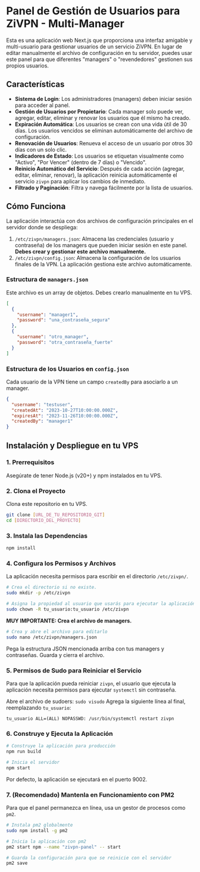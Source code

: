 # Panel de Gestión de Usuarios para ZiVPN - Multi-Manager

Esta es una aplicación web Next.js que proporciona una interfaz amigable y multi-usuario para gestionar usuarios de un servicio ZiVPN. En lugar de editar manualmente el archivo de configuración en tu servidor, puedes usar este panel para que diferentes "managers" o "revendedores" gestionen sus propios usuarios.

## Características

- **Sistema de Login**: Los administradores (managers) deben iniciar sesión para acceder al panel.
- **Gestión de Usuarios por Propietario**: Cada manager solo puede ver, agregar, editar, eliminar y renovar los usuarios que él mismo ha creado.
- **Expiración Automática**: Los usuarios se crean con una vida útil de 30 días. Los usuarios vencidos se eliminan automáticamente del archivo de configuración.
- **Renovación de Usuarios**: Renueva el acceso de un usuario por otros 30 días con un solo clic.
- **Indicadores de Estado**: Los usuarios se etiquetan visualmente como "Activo", "Por Vencer" (dentro de 7 días) o "Vencido".
- **Reinicio Automático del Servicio**: Después de cada acción (agregar, editar, eliminar, renovar), la aplicación reinicia automáticamente el servicio `zivpn` para aplicar los cambios de inmediato.
- **Filtrado y Paginación**: Filtra y navega fácilmente por la lista de usuarios.

## Cómo Funciona

La aplicación interactúa con dos archivos de configuración principales en el servidor donde se despliega:

1.  `/etc/zivpn/managers.json`: Almacena las credenciales (usuario y contraseña) de los managers que pueden iniciar sesión en este panel. **Debes crear y gestionar este archivo manualmente.**
2.  `/etc/zivpn/config.json`: Almacena la configuración de los usuarios finales de la VPN. La aplicación gestiona este archivo automáticamente.

### Estructura de `managers.json`

Este archivo es un array de objetos. Debes crearlo manualmente en tu VPS.

```json
[
  {
    "username": "manager1",
    "password": "una_contraseña_segura"
  },
  {
    "username": "otro_manager",
    "password": "otra_contraseña_fuerte"
  }
]
```

### Estructura de los Usuarios en `config.json`

Cada usuario de la VPN tiene un campo `createdBy` para asociarlo a un manager.

```json
{
  "username": "testuser",
  "createdAt": "2023-10-27T10:00:00.000Z",
  "expiresAt": "2023-11-26T10:00:00.000Z",
  "createdBy": "manager1"
}
```

## Instalación y Despliegue en tu VPS

### 1. Prerrequisitos

Asegúrate de tener Node.js (v20+) y npm instalados en tu VPS.

### 2. Clona el Proyecto

Clona este repositorio en tu VPS.

```bash
git clone [URL_DE_TU_REPOSITORIO_GIT]
cd [DIRECTORIO_DEL_PROYECTO]
```

### 3. Instala las Dependencias

```bash
npm install
```

### 4. Configura los Permisos y Archivos

La aplicación necesita permisos para escribir en el directorio `/etc/zivpn/`.

```bash
# Crea el directorio si no existe.
sudo mkdir -p /etc/zivpn

# Asigna la propiedad al usuario que usarás para ejecutar la aplicación.
sudo chown -R tu_usuario:tu_usuario /etc/zivpn
```

**MUY IMPORTANTE: Crea el archivo de managers.**

```bash
# Crea y abre el archivo para editarlo
sudo nano /etc/zivpn/managers.json
```

Pega la estructura JSON mencionada arriba con tus managers y contraseñas. Guarda y cierra el archivo.

### 5. Permisos de Sudo para Reiniciar el Servicio

Para que la aplicación pueda reiniciar `zivpn`, el usuario que ejecuta la aplicación necesita permisos para ejecutar `systemctl` sin contraseña.

Abre el archivo de sudoers: `sudo visudo`
Agrega la siguiente línea al final, reemplazando `tu_usuario`:
```
tu_usuario ALL=(ALL) NOPASSWD: /usr/bin/systemctl restart zivpn
```

### 6. Construye y Ejecuta la Aplicación

```bash
# Construye la aplicación para producción
npm run build

# Inicia el servidor
npm start
```

Por defecto, la aplicación se ejecutará en el puerto 9002.

### 7. (Recomendado) Mantenla en Funcionamiento con PM2

Para que el panel permanezca en línea, usa un gestor de procesos como `pm2`.

```bash
# Instala pm2 globalmente
sudo npm install -g pm2

# Inicia la aplicación con pm2
pm2 start npm --name "zivpn-panel" -- start

# Guarda la configuración para que se reinicie con el servidor
pm2 save
```
